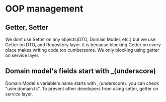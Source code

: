# OOP management

## Getter, Setter
We dont use Setter on any objects(DTO, Domain Model, etc.) 
but we use Getter on DTO, and Repository layer. it is because blocking Getter on every place makes writing code too cumbersome.
We only blocking using getter on service layer.

## Domain model's fields start with _(underscore)
Domain Model's variable's name starts with _(underscore). you can check "user.domain.ts". To prevent other developers from using setter, getter on service layer. 